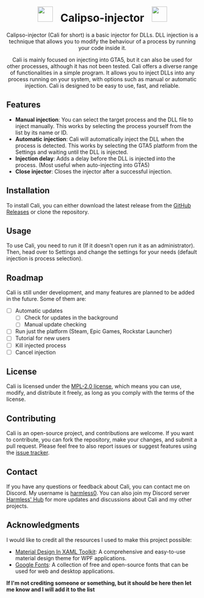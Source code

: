 <h1 align="center"> <img src="https://fonts.gstatic.com/s/e/notoemoji/latest/2604_fe0f/512.gif" width="40" height="40"> &nbsp; Calipso-injector &nbsp; <img src="https://fonts.gstatic.com/s/e/notoemoji/latest/2604_fe0f/512.gif" width="40" height="40"></h1>

<p align="center">
Calipso-injector (Cali for short) is a basic injector for DLLs. DLL injection is a technique that allows you to modify the behaviour of a process by running your code inside it.
</p>

<p align="center">
Cali is mainly focused on injecting into GTA5, but it can also be used for other processes, although it has not been tested. Cali offers a diverse range of functionalities in a simple program. It allows you to inject DLLs into any process running on your system, with options such as manual or automatic injection. Cali is designed to be easy to use, fast, and reliable.
</p>

## Features

- **Manual injection**: You can select the target process and the DLL file to inject manually. This works by selecting the process yourself from the list by its name or ID.
- **Automatic injection**: Cali will automatically inject the DLL when the process is detected. This works by selecting the GTA5 platform from the Settings and waiting until the DLL is injected.
- **Injection delay**: Adds a delay before the DLL is injected into the process. (Most useful when auto-injecting into GTA5)
- **Close injector**: Closes the injector after a successful injection.

## Installation

To install Cali, you can either download the latest release from the [GitHub Releases](https://github.com/Harmless05/calipso-injector/releases/tag/Release) or clone the repository.

## Usage

To use Cali, you need to run it (If it doesn't open run it as an administrator). Then, head over to Settings and change the settings for your needs (default injection is process selection).

## Roadmap

Cali is still under development, and many features are planned to be added in the future. Some of them are:

- [ ] Automatic updates
  - [ ] Check for updates in the background
  - [ ] Manual update checking
- [ ] Run just the platform (Steam, Epic Games, Rockstar Launcher)
- [ ] Tutorial for new users
- [ ] Kill injected process
- [ ] Cancel injection

## License

Cali is licensed under the [MPL-2.0 license](https://github.com/Harmless05/calipso-injector/blob/main/LICENSE), which means you can use, modify, and distribute it freely, as long as you comply with the terms of the license.

## Contributing

Cali is an open-source project, and contributions are welcome. If you want to contribute, you can fork the repository, make your changes, and submit a pull request. Please feel free to also report issues or suggest features using the [issue tracker](https://github.com/Harmless05/calipso-injector/issues).

## Contact

If you have any questions or feedback about Cali, you can contact me on Discord. My username is [harmless0](https://discordapp.com/users/290429266036916224). You can also join my Discord server [Harmless' Hub](discord.harmlessdev.xyz) for more updates and discussions about Cali and my other projects.

## Acknowledgments

I would like to credit all the resources I used to make this project possible:

- [Material Design In XAML Toolkit](http://materialdesigninxaml.net/): A comprehensive and easy-to-use material design theme for WPF applications.
- [Google Fonts](https://fonts.google.com/): A collection of free and open-source fonts that can be used for web and desktop applications.

**If I'm not crediting someone or something, but it should be here then let me know and I will add it to the list**
